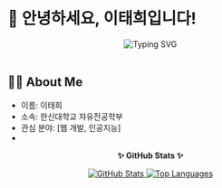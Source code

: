 # 👋 안녕하세요, 이태희입니다!

<div align="center">
  <img src="https://readme-typing-svg.herokuapp.com?font=Nanum+Gothic&size=30&color=333333&center=true&vCenter=true&width=500&lines=끊임없이+배우고+성장하는;주니어+개발자+이태희입니다." alt="Typing SVG" />
</div>

<br>

## 👨‍💻 About Me

-   이름: 이태희
-   소속: 한신대학교 자유전공학부
-   관심 분야: [웹 개발, 인공지능]
-   



<div align="center">
  <p><strong>✨ GitHub Stats ✨</strong></p>
  <a href="https://github.com/anuraghazra/github-readme-stats">
    <img src="https://github-readme-stats.vercel.app/api?username=[YOUR_GITHUB_USERNAME]&show_icons=true&theme=radical" alt="GitHub Stats" />
  </a>
  <a href="https://github.com/anuraghazra/github-readme-stats">
    <img src="https://github-readme-stats.vercel.app/api/top-langs/?username=[YOUR_GITHUB_USERNAME]&layout=compact&theme=radical" alt="Top Languages" />
  </a>
</div>
